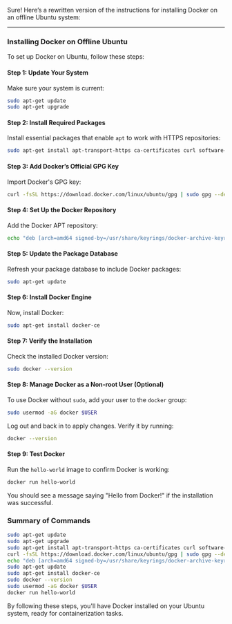 Sure! Here’s a rewritten version of the instructions for installing Docker on an offline Ubuntu system:

---

### Installing Docker on Offline Ubuntu

To set up Docker on Ubuntu, follow these steps:

#### Step 1: Update Your System
Make sure your system is current:
```sh
sudo apt-get update
sudo apt-get upgrade
```

#### Step 2: Install Required Packages
Install essential packages that enable `apt` to work with HTTPS repositories:
```sh
sudo apt-get install apt-transport-https ca-certificates curl software-properties-common
```

#### Step 3: Add Docker’s Official GPG Key
Import Docker's GPG key:
```sh
curl -fsSL https://download.docker.com/linux/ubuntu/gpg | sudo gpg --dearmor -o /usr/share/keyrings/docker-archive-keyring.gpg
```

#### Step 4: Set Up the Docker Repository
Add the Docker APT repository:
```sh
echo "deb [arch=amd64 signed-by=/usr/share/keyrings/docker-archive-keyring.gpg] https://download.docker.com/linux/ubuntu $(lsb_release -cs) stable" | sudo tee /etc/apt/sources.list.d/docker.list > /dev/null
```

#### Step 5: Update the Package Database
Refresh your package database to include Docker packages:
```sh
sudo apt-get update
```

#### Step 6: Install Docker Engine
Now, install Docker:
```sh
sudo apt-get install docker-ce
```

#### Step 7: Verify the Installation
Check the installed Docker version:
```sh
sudo docker --version
```

#### Step 8: Manage Docker as a Non-root User (Optional)
To use Docker without `sudo`, add your user to the `docker` group:
```sh
sudo usermod -aG docker $USER
```
Log out and back in to apply changes. Verify it by running:
```sh
docker --version
```

#### Step 9: Test Docker
Run the `hello-world` image to confirm Docker is working:
```sh
docker run hello-world
```
You should see a message saying "Hello from Docker!" if the installation was successful.

### Summary of Commands
```sh
sudo apt-get update
sudo apt-get upgrade
sudo apt-get install apt-transport-https ca-certificates curl software-properties-common
curl -fsSL https://download.docker.com/linux/ubuntu/gpg | sudo gpg --dearmor -o /usr/share/keyrings/docker-archive-keyring.gpg
echo "deb [arch=amd64 signed-by=/usr/share/keyrings/docker-archive-keyring.gpg] https://download.docker.com/linux/ubuntu $(lsb_release -cs) stable" | sudo tee /etc/apt/sources.list.d/docker.list > /dev/null
sudo apt-get update
sudo apt-get install docker-ce
sudo docker --version
sudo usermod -aG docker $USER
docker run hello-world
```

By following these steps, you'll have Docker installed on your Ubuntu system, ready for containerization tasks.
